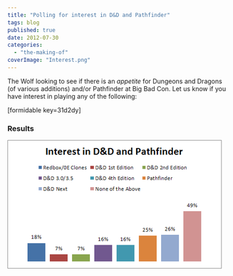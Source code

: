 ```yaml
---
title: "Polling for interest in D&D and Pathfinder"
tags: blog
published: true
date: 2012-07-30
categories: 
  - "the-making-of"
coverImage: "Interest.png"
---
```


The Wolf looking to see if there is an _appetite_ for Dungeons and Dragons (of various additions) and/or Pathfinder at Big Bad Con. Let us know if you have interest in playing any of the following:

\[formidable key=31d2dy\]

### Results

[![](/images/Interest.png "Interest")](http://www.bigbadcon.com/wp-content/uploads/2012/07/Interest.png)
